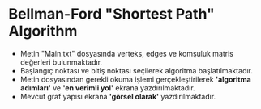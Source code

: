 # Bellman-Ford "Shortest Path" Algorithm

- Metin "Main.txt" dosyasında verteks, edges ve komşuluk matris değerleri bulunmaktadır. 
- Başlangıç noktası ve bitiş noktası seçilerek algoritma başlatılmaktadır.
- Metin dosyasından gerekli okuma işlemi gerçekleştirilerek **'algoritma adımları'** ve **'en verimli yol'** ekrana yazdırılmaktadır.
- Mevcut graf yapısı ekrana **'görsel olarak'** yazdırılmaktadır.

